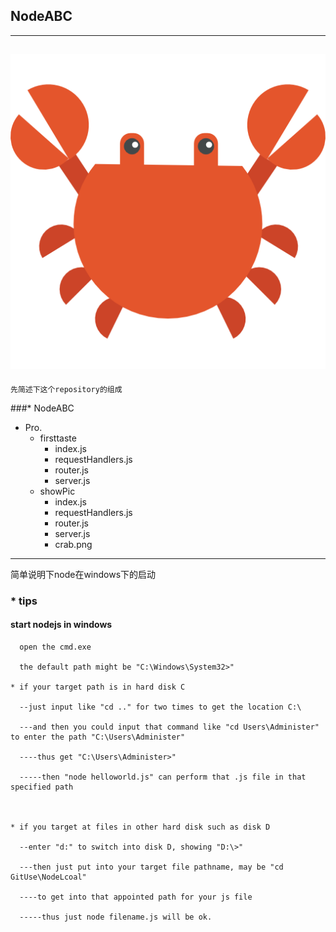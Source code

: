 ## NodeABC  <br/>

-------
![](https://github.com/Gavin96/NodeABC/raw/master/showPic/螃蟹.png)
-------
    先简述下这个repository的组成
###* NodeABC
   * Pro.
      * firsttaste
        * index.js
        * requestHandlers.js
        * router.js
        * server.js
      * showPic
        * index.js
        * requestHandlers.js
        * router.js
        * server.js
        * crab.png
      
      
--------
简单说明下node在windows下的启动<br />
###   * tips <br />
####  start nodejs in windows 

      open the cmd.exe

      the default path might be "C:\Windows\System32>"

    * if your target path is in hard disk C

      --just input like "cd .." for two times to get the location C:\

      ---and then you could input that command like "cd Users\Administer" to enter the path "C:\Users\Administer"
 
      ----thus get "C:\Users\Administer>"
      
      -----then "node helloworld.js" can perform that .js file in that specified path



    * if you target at files in other hard disk such as disk D

      --enter "d:" to switch into disk D, showing "D:\>"

      ---then just put into your target file pathname, may be "cd GitUse\NodeLcoal"

      ----to get into that appointed path for your js file 

      -----thus just node filename.js will be ok. 
      
